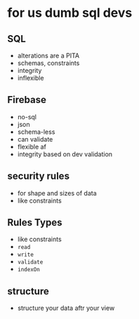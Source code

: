 # for us dumb sql devs

## SQL
* alterations are a PITA
* schemas, constraints
* integrity
* inflexible

## Firebase
* no-sql
* json
* schema-less
* can validate
* flexible af
* integrity based on dev validation

## security rules
* for shape and sizes of data
* like constraints

## Rules Types
* like constraints
* `read`
* `write`
* `validate`
* `indexOn`

## structure
* structure your data aftr your view
